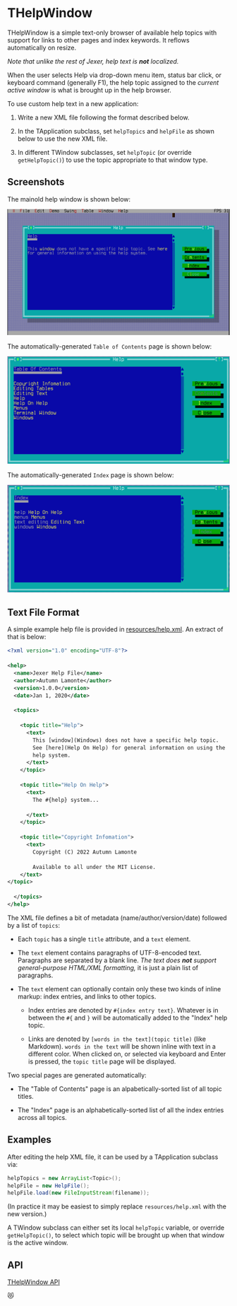 THelpWindow
===========

THelpWindow is a simple text-only browser of available help topics
with support for links to other pages and index keywords. It reflows
automatically on resize.

*Note that unlike the rest of Jexer, help text is **not** localized.*

When the user selects Help via drop-down menu item, status bar click,
or keyboard command (generally F1), the help topic assigned to the
*current active window* is what is brought up in the help browser.

To use custom help text in a new application:

1. Write a new XML file following the format described below.

2. In the TApplication subclass, set `helpTopics` and `helpFile` as
   shown below to use the new XML file.

3. In different TWindow subclasses, set `helpTopic` (or override
   `getHelpTopic()`) to use the topic appropriate to that window type.



Screenshots
-----------

The mainold help window is shown below:

![helpwindow_1](uploads/15a5167b59f2cb45fab23b18176878ca/helpwindow_1.png)

The automatically-generated `Table of Contents` page is shown below:

![helpwindow_2](uploads/2165985e088f9510b75e85cb2799acdd/helpwindow_2.png)

The automatically-generated `Index` page is shown below:

![helpwindow_3](uploads/aa67c123cb243d68e9be1c79cde7f919/helpwindow_3.png)

Text File Format
----------------

A simple example help file is provided in [resources/help.xml](
https://gitlab.com/AutumnMeowMeow/jexer/-/raw/master/resources/help.xml?ref_type=heads).  An extract of that is below:

```XML
<?xml version="1.0" encoding="UTF-8"?>

<help>
  <name>Jexer Help File</name>
  <author>Autumn Lamonte</author>
  <version>1.0.0</version>
  <date>Jan 1, 2020</date>

  <topics>

    <topic title="Help">
      <text>
        This [window](Windows) does not have a specific help topic.
        See [here](Help On Help) for general information on using the
        help system.
      </text>
    </topic>

    <topic title="Help On Help">
      <text>
        The #{help} system...

      </text>
    </topic>

    <topic title="Copyright Infomation">
      <text>
        Copyright (C) 2022 Autumn Lamonte

        Available to all under the MIT License.
    </text>
</topic>

  </topics>
</help>

```

The XML file defines a bit of metadata (name/author/version/date)
followed by a list of `topics`:

* Each `topic` has a single `title` attribute, and a `text` element.

* The `text` element contains paragraphs of UTF-8-encoded text.
  Paragraphs are separated by a blank line.  *The text does **not**
  support general-purpose HTML/XML formatting,* it is just a plain
  list of paragraphs.

* The `text` element can optionally contain only these two kinds of
  inline markup: index entries, and links to other topics.

  - Index entries are denoted by `#{index entry text}`.  Whatever is
    in between the `#{` and `}` will be automatically added to the
    "Index" help topic.

  - Links are denoted by `[words in the text](topic title)` (like
    Markdown).  `words in the text` will be shown inline with text in
    a different color.  When clicked on, or selected via keyboard and
    Enter is pressed, the `topic title` page will be displayed.

Two special pages are generated automatically:

* The "Table of Contents" page is an alpabetically-sorted list of all
  topic titles.

* The "Index" page is an alphabetically-sorted list of all the index
  entries across all topics.

Examples
--------

After editing the help XML file, it can be used by a TApplication
subclass via:

```Java
helpTopics = new ArrayList<Topic>();
helpFile = new HelpFile();
helpFile.load(new FileInputStream(filename));
```

(In practice it may be easiest to simply replace `resources/help.xml`
with the new version.)

A TWindow subclass can either set its local `helpTopic` variable, or
override `getHelpTopic()`, to select which topic will be brought up
when that window is the active window.

API
---

[THelpWindow API](https://jexer.sourceforge.io/apidocs/api/jexer/THelpWindow.html)

😻
